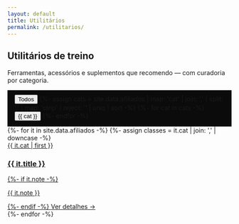 ```yaml
---
layout: default
title: Utilitários
permalink: /utilitarios/
---
```


<section class="blog-header">
  <h1>Utilitários de treino</h1>
  <p>Ferramentas, acessórios e suplementos que recomendo — com curadoria por categoria.</p>
</section>

<!-- Barra horizontal de categorias (igual ao blog) -->
<nav class="blog-filtros-vertical" id="utiFiltros" style="position:sticky;top:4.5rem;z-index:9;background:#0b0b0b;border-bottom:1px solid var(--borda);padding:.6rem 1rem .8rem;max-width:1000px;margin:0 auto;">
  <button data-filter="__all" class="on">Todos</button>
  {%- assign cats = site.data.afiliados
    | map: 'cat' | join: ',' | split: ',' | map: 'strip'
    | reject: '' | uniq | sort -%}
  {%- for cat in cats -%}
    <button data-filter="{{ cat | downcase }}">{{ cat }}</button>
  {%- endfor -%}
</nav>

<section class="blog-lista">
  <div class="cards">
    {%- for it in site.data.afiliados -%}
      {%- assign classes = it.cat | join: ',' | downcase -%}
      <article class="card" data-cat="{{ classes }}">
        <a class="af-card" href="{{ it.url }}" target="_blank" rel="noopener">
          <span class="af-thumb"
            style="background-image:url('{{ it.image | default: site.default_af_thumb | default: "/assets/img/afiliados/thumb-default.jpg" | relative_url }}')"></span>
          <span class="af-info">
            <span class="meta"><span class="cat">{{ it.cat | first }}</span></span>
            <h3>{{ it.title }}</h3>
            {%- if it.note -%}<p class="exc">{{ it.note }}</p>{%- endif -%}
            <span class="ler">Ver detalhes →</span>
          </span>
        </a>
      </article>
    {%- endfor -%}
  </div>
</section>

<!-- Filtro (mesma lógica do blog) -->
<script>
(function(){
  const cards = Array.from(document.querySelectorAll('.card[data-cat]'));
  const btns  = Array.from(document.querySelectorAll('#utiFiltros [data-filter]'));

  function applyFilter(f){
    const filter = (f || '__all').toLowerCase();
    cards.forEach(card=>{
      const list = (card.dataset.cat || '').split(',').map(s=>s.trim());
      const hit  = list.includes(filter);
      card.style.display = (filter === '__all' || hit) ? '' : 'none';
    });
  }

  btns.forEach(btn=>{
    btn.addEventListener('click', ()=>{
      btns.forEach(b=>b.classList.remove('on'));
      btn.classList.add('on');
      applyFilter(btn.dataset.filter);
    });
  });

  applyFilter('__all');
})();
</script>
